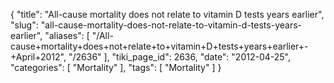 {
    "title": "All-cause mortality does not relate to vitamin D tests years earlier",
    "slug": "all-cause-mortality-does-not-relate-to-vitamin-d-tests-years-earlier",
    "aliases": [
        "/All-cause+mortality+does+not+relate+to+vitamin+D+tests+years+earlier+-+April+2012",
        "/2636"
    ],
    "tiki_page_id": 2636,
    "date": "2012-04-25",
    "categories": [
        "Mortality"
    ],
    "tags": [
        "Mortality"
    ]
}